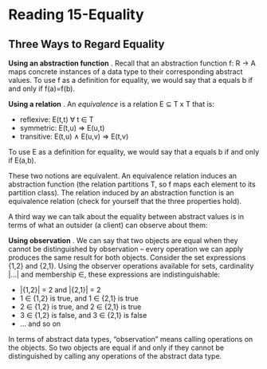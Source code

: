 # Reading 15-Equality

## Three Ways to Regard Equality

**Using an abstraction function** . Recall that an abstraction function f: R → A maps concrete instances of a data type to their corresponding abstract values. To use f as a definition for equality, we would say that a equals b if and only if f(a)=f(b).

**Using a relation** . An *equivalence* is a relation E ⊆ T x T that is:

- reflexive: E(t,t) ∀ t ∈ T
- symmetric: E(t,u) ⇒ E(u,t)
- transitive: E(t,u) ∧ E(u,v) ⇒ E(t,v)

To use E as a definition for equality, we would say that a equals b if and only if E(a,b).

These two notions are equivalent. An equivalence relation induces an abstraction function (the relation partitions T, so f maps each element to its partition class). The relation induced by an abstraction function is an equivalence relation (check for yourself that the three properties hold).

A third way we can talk about the equality between abstract values is in terms of what an outsider (a client) can observe about them:

**Using observation** . We can say that two objects are equal when they cannot be distinguished by observation – every operation we can apply produces the same result for both objects. Consider the set expressions {1,2} and {2,1}. Using the observer operations available for sets, cardinality |…| and membership ∈, these expressions are indistinguishable:

- |{1,2}| = 2 and |{2,1}| = 2
- 1 ∈ {1,2} is true, and 1 ∈ {2,1} is true
- 2 ∈ {1,2} is true, and 2 ∈ {2,1} is true
- 3 ∈ {1,2} is false, and 3 ∈ {2,1} is false
- … and so on

In terms of abstract data types, “observation” means calling operations on the objects. So two objects are equal if and only if they cannot be distinguished by calling any operations of the abstract data type.